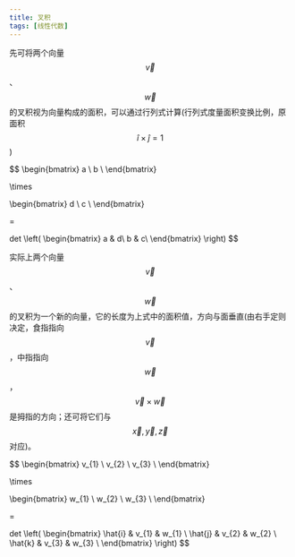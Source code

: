 ```yaml
---
title: 叉积
tags: [线性代数]
---
```


先可将两个向量$$ \vec{v} $$、$$ \vec{w} $$的叉积视为向量构成的面积，可以通过行列式计算(行列式度量面积变换比例，原面积$$ \hat{i} \times \hat{j} = 1 $$)

$$
\begin{bmatrix}
a \\
b \\
\end{bmatrix}

\times

\begin{bmatrix}
d \\
c \\
\end{bmatrix}

=

det
\left(
\begin{bmatrix}
a & d\\
b & c\\
\end{bmatrix}
\right)
$$

实际上两个向量$$ \vec{v} $$、$$ \vec{w} $$的叉积为一个新的向量，它的长度为上式中的面积值，方向与面垂直(由右手定则决定，食指指向$$ \vec{v} $$，中指指向$$ \vec{w} $$，$$ \vec{v} \times \vec{w} $$是拇指的方向；还可将它们与$$ \vec{x}, \vec{y}, \vec{z} $$对应)。

$$
\begin{bmatrix}
v_{1} \\
v_{2} \\
v_{3} \\
\end{bmatrix}

\times

\begin{bmatrix}
w_{1} \\
w_{2} \\
w_{3} \\
\end{bmatrix}

=

det
\left(
\begin{bmatrix}
\hat{i} & v_{1} & w_{1} \\
\hat{j} & v_{2} & w_{2} \\
\hat{k} & v_{3} & w_{3} \\
\end{bmatrix}
\right)
$$

